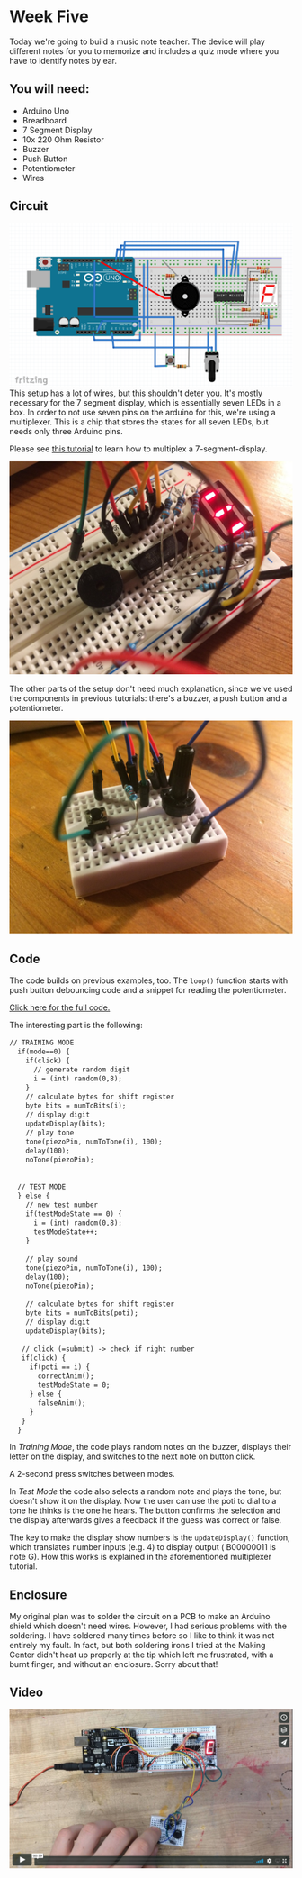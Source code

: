 # Week Five

Today we're going to build a music note teacher. The device will play different notes for you to memorize and includes a quiz mode where you have to identify notes by ear.

## You will need:
- Arduino Uno
- Breadboard
- 7 Segment Display
- 10x 220 Ohm Resistor
- Buzzer
- Push Button
- Potentiometer
- Wires

## Circuit
![img](circuit.png)
This setup has a lot of wires, but this shouldn't deter you. It's mostly necessary for the 7 segment display, which is essentially seven LEDs in a box. In order to not use seven pins on the arduino for this, we're using a multiplexer. This is a chip that stores the states for all seven LEDs, but needs only three Arduino pins.

Please see [this tutorial](http://www.instructables.com/id/Multiplexing-7-Segment-displays-with-Arduino-and-S/) to learn how to multiplex a 7-segment-display.

![img](1.JPG)

The other parts of the setup don't need much explanation, since we've used the components in previous tutorials: there's a buzzer, a push button and a potentiometer.

![img](2.JPG)

## Code 
The code builds on previous examples, too. The `loop()` function starts with push button debouncing code and a snippet for reading the potentiometer.

[Click here for the full code.](WeekFive.ino)

The interesting part is the following:

```Arduino
// TRAINING MODE
  if(mode==0) {
    if(click) {
      // generate random digit
      i = (int) random(0,8);
    }
    // calculate bytes for shift register
    byte bits = numToBits(i);
    // display digit
    updateDisplay(bits);
    // play tone
    tone(piezoPin, numToTone(i), 100);
    delay(100);
    noTone(piezoPin);
  
  
  // TEST MODE
  } else {
    // new test number
    if(testModeState == 0) {
      i = (int) random(0,8);  
      testModeState++;
    }
    
    // play sound
    tone(piezoPin, numToTone(i), 100);
    delay(100);
    noTone(piezoPin);
    
    // calculate bytes for shift register
    byte bits = numToBits(poti);
    // display digit
    updateDisplay(bits);
   
   // click (=submit) -> check if right number
   if(click) {
     if(poti == i) {
       correctAnim();
       testModeState = 0; 
     } else {
       falseAnim();
     }
   }
  }
```

In *Training Mode*, the code plays random notes on the buzzer, displays their letter on the display, and switches to the next note on button click.  

A 2-second press switches between modes. 

In *Test Mode* the code also selects a random note and plays the tone, but doesn't show it on the display. Now the user can use the poti to dial to a tone he thinks is the one he hears. The button confirms the selection and the display afterwards gives a feedback if the guess was correct or false.

The key to make the display show numbers is the `updateDisplay()` function, which translates number inputs (e.g. 4) to display output ( B00000011 is note G). How this works is explained in the aforementioned multiplexer tutorial.

## Enclosure

My original plan was to solder the circuit on a PCB to make an Arduino shield which doesn't need wires. However, I had serious problems with the soldering. I have soldered many times before so I like to think it was not entirely my fault. In fact, but both soldering irons I tried at the Making Center didn't heat up properly at the tip which left me frustrated, with a burnt finger, and without an enclosure. Sorry about that!

## Video

[![Preview](video.png)](https://vimeo.com/236828632/b814c7f964)
